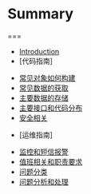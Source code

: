 # Summary
===
* [Introduction](README.md)
* [代码指南]
 - [常见对象如何构建](code/model.md)
 - [常见数据的获取](code/set_get.md)
 - [主要数据的存储](code/storage.md)
 - [主要接口和代码分布](code/structure.md)
 - [安全相关](code/security.md)
* [运维指南]
 - [监控和短信报警](dev/monitor.md)
 - [值班相关和职责要求](dev/duty.md)
 - [问题分类](dev/qa.md)
 - [问题分析和处理](dev/resolve.md)
